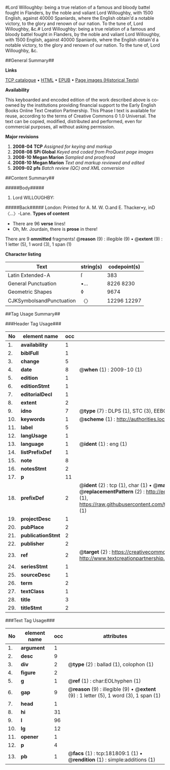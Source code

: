 #Lord Willoughby: being a true relation of a famous and bloody battel fought in Flanders, by the noble and valiant Lord Willoughby, with 1500 English, against 40000 Spaniards, where the English obtain'd a notable victory, to the glory and renown of our nation. To the tune of, Lord Willoughby, &c.#
Lord Willoughby: being a true relation of a famous and bloody battel fought in Flanders, by the noble and valiant Lord Willoughby, with 1500 English, against 40000 Spaniards, where the English obtain'd a notable victory, to the glory and renown of our nation. To the tune of, Lord Willoughby, &c.

##General Summary##

**Links**

[TCP catalogue](http://www.ota.ox.ac.uk/tcp/)  • 
[HTML](http://tei.it.ox.ac.uk/tcp/Texts-HTML/free/B04/B04180.html)  • 
[EPUB](http://tei.it.ox.ac.uk/tcp/Texts-EPUB/free/B04/B04180.epub) • 
[Page images (Historical Texts)](https://data.historicaltexts.jisc.ac.uk/view?pubId=eebo-99887083e&pageId=eebo-99887083e-181809-1)

**Availability**

This keyboarded and encoded edition of the
	       work described above is co-owned by the institutions
	       providing financial support to the Early English Books
	       Online Text Creation Partnership. This Phase I text is
	       available for reuse, according to the terms of Creative
	       Commons 0 1.0 Universal. The text can be copied,
	       modified, distributed and performed, even for
	       commercial purposes, all without asking permission.

**Major revisions**

1. __2008-04__ __TCP__ *Assigned for keying and markup*
1. __2008-08__ __SPi Global__ *Keyed and coded from ProQuest page images*
1. __2008-10__ __Megan Marion__ *Sampled and proofread*
1. __2008-10__ __Megan Marion__ *Text and markup reviewed and edited*
1. __2009-02__ __pfs__ *Batch review (QC) and XML conversion*

##Content Summary##

#####Body#####

1. Lord WILLOUGHBY:

#####Back#####
London: Printed for A. M. W. O.and E. Thacker•y, inD〈…〉-Lane.
**Types of content**

  * There are 96 **verse** lines!
  * Oh, Mr. Jourdain, there is **prose** in there!

There are 9 **ommitted** fragments! 
 @__reason__ (9) : illegible (9)  •  @__extent__ (9) : 1 letter (5), 1 word (3), 1 span (1)

**Character listing**


|Text|string(s)|codepoint(s)|
|---|---|---|
|Latin Extended-A|ſ|383|
|General Punctuation|•…|8226 8230|
|Geometric Shapes|◊|9674|
|CJKSymbolsandPunctuation|〈〉|12296 12297|

##Tag Usage Summary##

###Header Tag Usage###

|No|element name|occ|attributes|
|---|---|---|---|
|1.|__availability__|1||
|2.|__biblFull__|1||
|3.|__change__|5||
|4.|__date__|8| @__when__ (1) : 2009-10 (1)|
|5.|__edition__|1||
|6.|__editionStmt__|1||
|7.|__editorialDecl__|1||
|8.|__extent__|2||
|9.|__idno__|7| @__type__ (7) : DLPS (1), STC (3), EEBO-CITATION (1), PROQUEST (1), VID (1)|
|10.|__keywords__|1| @__scheme__ (1) : http://authorities.loc.gov/ (1)|
|11.|__label__|5||
|12.|__langUsage__|1||
|13.|__language__|1| @__ident__ (1) : eng (1)|
|14.|__listPrefixDef__|1||
|15.|__note__|8||
|16.|__notesStmt__|2||
|17.|__p__|11||
|18.|__prefixDef__|2| @__ident__ (2) : tcp (1), char (1)  •  @__matchPattern__ (2) : ([0-9\-]+):([0-9IVX]+) (1), (.+) (1)  •  @__replacementPattern__ (2) : http://eebo.chadwyck.com/downloadtiff?vid=$1&page=$2 (1), https://raw.githubusercontent.com/textcreationpartnership/Texts/master/tcpchars.xml#$1 (1)|
|19.|__projectDesc__|1||
|20.|__pubPlace__|2||
|21.|__publicationStmt__|2||
|22.|__publisher__|2||
|23.|__ref__|2| @__target__ (2) : https://creativecommons.org/publicdomain/zero/1.0/ (1), http://www.textcreationpartnership.org/docs/. (1)|
|24.|__seriesStmt__|1||
|25.|__sourceDesc__|1||
|26.|__term__|2||
|27.|__textClass__|1||
|28.|__title__|3||
|29.|__titleStmt__|2||


###Text Tag Usage###

|No|element name|occ|attributes|
|---|---|---|---|
|1.|__argument__|1||
|2.|__desc__|9||
|3.|__div__|2| @__type__ (2) : ballad (1), colophon (1)|
|4.|__figure__|2||
|5.|__g__|1| @__ref__ (1) : char:EOLhyphen (1)|
|6.|__gap__|9| @__reason__ (9) : illegible (9)  •  @__extent__ (9) : 1 letter (5), 1 word (3), 1 span (1)|
|7.|__head__|1||
|8.|__hi__|31||
|9.|__l__|96||
|10.|__lg__|12||
|11.|__opener__|1||
|12.|__p__|4||
|13.|__pb__|1| @__facs__ (1) : tcp:181809:1 (1)  •  @__rendition__ (1) : simple:additions (1)|
